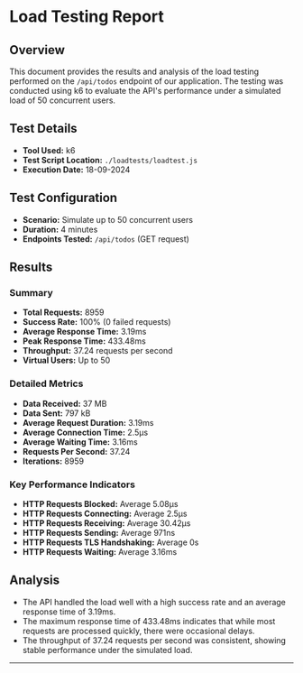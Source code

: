 # Load Testing Report

## Overview

This document provides the results and analysis of the load testing performed on the `/api/todos` endpoint of our application. The testing was conducted using k6 to evaluate the API's performance under a simulated load of 50 concurrent users.

## Test Details

- **Tool Used:** k6
- **Test Script Location:** `./loadtests/loadtest.js`
- **Execution Date:** 18-09-2024

## Test Configuration

- **Scenario:** Simulate up to 50 concurrent users
- **Duration:** 4 minutes
- **Endpoints Tested:** `/api/todos` (GET request)

## Results

### Summary

- **Total Requests:** 8959
- **Success Rate:** 100% (0 failed requests)
- **Average Response Time:** 3.19ms
- **Peak Response Time:** 433.48ms
- **Throughput:** 37.24 requests per second
- **Virtual Users:** Up to 50

### Detailed Metrics

- **Data Received:** 37 MB
- **Data Sent:** 797 kB
- **Average Request Duration:** 3.19ms
- **Average Connection Time:** 2.5µs
- **Average Waiting Time:** 3.16ms
- **Requests Per Second:** 37.24
- **Iterations:** 8959

### Key Performance Indicators

- **HTTP Requests Blocked:** Average 5.08µs
- **HTTP Requests Connecting:** Average 2.5µs
- **HTTP Requests Receiving:** Average 30.42µs
- **HTTP Requests Sending:** Average 971ns
- **HTTP Requests TLS Handshaking:** Average 0s
- **HTTP Requests Waiting:** Average 3.16ms

## Analysis

- The API handled the load well with a high success rate and an average response time of 3.19ms.
- The maximum response time of 433.48ms indicates that while most requests are processed quickly, there were occasional delays.
- The throughput of 37.24 requests per second was consistent, showing stable performance under the simulated load.

---
